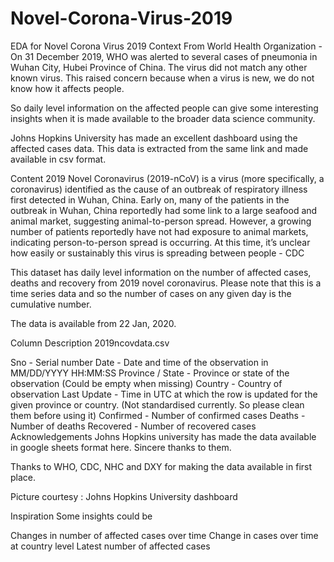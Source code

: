# Novel-Corona-Virus-2019
EDA for Novel Corona Virus 2019
Context
From World Health Organization - On 31 December 2019, WHO was alerted to several cases of pneumonia in Wuhan City, Hubei Province of China. The virus did not match any other known virus. This raised concern because when a virus is new, we do not know how it affects people.

So daily level information on the affected people can give some interesting insights when it is made available to the broader data science community.

Johns Hopkins University has made an excellent dashboard using the affected cases data. This data is extracted from the same link and made available in csv format.

Content
2019 Novel Coronavirus (2019-nCoV) is a virus (more specifically, a coronavirus) identified as the cause of an outbreak of respiratory illness first detected in Wuhan, China. Early on, many of the patients in the outbreak in Wuhan, China reportedly had some link to a large seafood and animal market, suggesting animal-to-person spread. However, a growing number of patients reportedly have not had exposure to animal markets, indicating person-to-person spread is occurring. At this time, it’s unclear how easily or sustainably this virus is spreading between people - CDC

This dataset has daily level information on the number of affected cases, deaths and recovery from 2019 novel coronavirus. Please note that this is a time series data and so the number of cases on any given day is the cumulative number.

The data is available from 22 Jan, 2020.

Column Description
2019ncovdata.csv

Sno - Serial number
Date - Date and time of the observation in MM/DD/YYYY HH:MM:SS
Province / State - Province or state of the observation (Could be empty when missing)
Country - Country of observation
Last Update - Time in UTC at which the row is updated for the given province or country. (Not standardised currently. So please clean them before using it)
Confirmed - Number of confirmed cases
Deaths - Number of deaths
Recovered - Number of recovered cases
Acknowledgements
Johns Hopkins university has made the data available in google sheets format here. Sincere thanks to them.

Thanks to WHO, CDC, NHC and DXY for making the data available in first place.

Picture courtesy : Johns Hopkins University dashboard

Inspiration
Some insights could be

Changes in number of affected cases over time
Change in cases over time at country level
Latest number of affected cases
